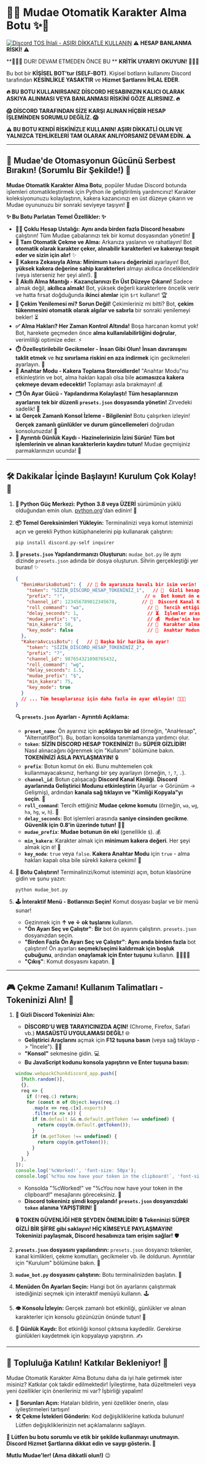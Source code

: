 # 💖✨ Mudae Otomatik Karakter Alma Botu ✨💖

[![Discord TOS İhlali - **AŞIRI DİKKATLE KULLANIN**](https://img.shields.io/badge/Discord%20TOS-İHLALİ-red)](https://discord.com/terms) ⚠️ **HESAP BANLANMA RİSKİ!** ⚠️

**🛑🛑🛑  DUR! DEVAM ETMEDEN ÖNCE BU ** **KRİTİK UYARIYI** **OKUYUN!** 🛑🛑🛑

Bu bot bir **KİŞİSEL BOT'tur (SELF-BOT)**. Kişisel botların kullanımı Discord tarafından **KESİNLİKLE YASAKTIR** ve **Hizmet Şartlarını İHLAL EDER**.

**🔥  BU BOTU KULLANIRSANIZ DİSCORD HESABINIZIN KALICI OLARAK ASKIYA ALINMASI VEYA BANLANMASI RİSKİNİ GÖZE ALIRSINIZ. 🔥**

**😱  DİSCORD TARAFINDAN SİZE KARŞI ALINAN HİÇBİR HESAP İŞLEMİNDEN SORUMLU DEĞİLİZ.  😱**

**⚠️  BU BOTU KENDİ RİSKİNİZLE KULLANIN! AŞIRI DİKKATLİ OLUN VE YALNIZCA TEHLİKELERİ TAM OLARAK ANLIYORSANIZ DEVAM EDİN.  ⚠️**

---

## 🚀 Mudae'de Otomasyonun Gücünü Serbest Bırakın! (Sorumlu Bir Şekilde!) 🚀

**Mudae Otomatik Karakter Alma Botu**, popüler Mudae Discord botunda işlemleri otomatikleştirmek için Python ile geliştirilmiş yardımcınız! Karakter koleksiyonunuzu kolaylaştırın, kakera kazancınızı en üst düzeye çıkarın ve Mudae oyununuzu bir sonraki seviyeye taşıyın! 🌟

**✨  Bu Botu Parlatan Temel Özellikler: ✨**

*   **👯‍♀️ Çoklu Hesap Ustalığı:**  **Aynı anda birden fazla Discord hesabını** çalıştırın! Tüm Mudae çabalarınızı tek bir komut dosyasından yönetin! 🚀
*   **🤖 Tam Otomatik Çekme ve Alma:**  Arkanıza yaslanın ve rahatlayın! Bot **otomatik olarak karakter çeker, alınabilir karakterleri ve kakerayı tespit eder ve sizin için alır!** ✨
*   **💎 Kakera Zekasıyla Alma:**  **Minimum `kakera` değerinizi** ayarlayın! Bot, **yüksek kakera değerine sahip karakterleri** almayı akıllıca önceliklendirir (veya isterseniz her şeyi alın!). 🧠
*   **🥇 Akıllı Alma Mantığı - Kazançlarınızı En Üst Düzeye Çıkarın!**  Sadece almak değil, **akıllıca almak!** Bot, yüksek değerli karakterlere öncelik verir ve hatta fırsat doğduğunda **ikinci alımlar** için `$rt` kullanır! 🏆
*   **🔄 Çekim Yenilemesi mi? Sorun Değil!**  Çekimleriniz mi bitti? Bot, **çekim tükenmesini otomatik olarak algılar ve sabırla** bir sonraki yenilemeyi bekler! ⏳
*   **✅ Alma Hakları? Her Zaman Kontrol Altında!**  Boşa harcanan komut yok! Bot, harekete geçmeden önce **alma kullanılabilirliğini doğrular**, verimliliği optimize eder. ⚡
*   **⏱️ Özelleştirilebilir Gecikmeler - İnsan Gibi Olun!**  **İnsan davranışını taklit etmek** ve **hız sınırlama riskini en aza indirmek** için gecikmeleri ayarlayın. 🤫
*   **🔑 Anahtar Modu - Kakera Toplama Steroidlerde!**  "Anahtar Modu"nu etkinleştirin ve bot, alma hakları kapalı olsa bile **acımasızca kakera çekmeye devam edecektir!** Toplamayı asla bırakmayın! 💰
*   **🗂️ Ön Ayar Gücü - Yapılandırma Kolaylaştı!**  **Tüm hesaplarınızın ayarlarını tek bir düzenli `presets.json` dosyasında yönetin!** Zirvedeki sadelik! 📂
*   **📊 Gerçek Zamanlı Konsol İzleme - Bilgilenin!**  Botu çalışırken izleyin! **Gerçek zamanlı günlükler ve durum güncellemeleri** doğrudan konsolunuzda! 👀
*   **📜 Ayrıntılı Günlük Kaydı - Hazinelerinizin İzini Sürün!**  **Tüm bot işlemlerinin ve alınan karakterlerin kaydını tutun!** Mudae geçmişiniz parmaklarınızın ucunda! 📖

---

## 🛠️ Dakikalar İçinde Başlayın! Kurulum Çok Kolay! 💨

1.  **🐍 Python Güç Merkezi:**  **Python 3.8 veya ÜZERİ** sürümünün yüklü olduğundan emin olun. [python.org](https://www.python.org/downloads/)'dan edinin! 🚀

2.  **📦 Temel Gereksinimleri Yükleyin:** Terminalinizi veya komut isteminizi açın ve gerekli Python kütüphanelerini pip kullanarak çalıştırın:

    ```bash
    pip install discord.py-self inquirer
    ```

3.  **📝 `presets.json` Yapılandırmanızı Oluşturun:**  `mudae_bot.py` ile aynı dizinde `presets.json` adında bir dosya oluşturun. Sihrin gerçekleştiği yer burası! ✨

    ```json
    {
      "BenimHarikaBotum1": {  // 🌟 Ön ayarınıza havalı bir isim verin!
        "token": "SİZİN_DİSCORD_HESAP_TOKENİNİZ_1",   // 🔑  Gizli hesap tokeniniz! (Kullanım bölümüne bakın!)
        "prefix": "!",                             // ⚙️  Bot komut ön eki (bunu muhtemelen çok kullanmayacaksınız)
        "channel_id": 123456789012345678,         // 💬  Discord Kanal Kimliği - botun çalıştığı yer! (Discord'dan alın!)
        "roll_command": "wa",                       // 🎲  Tercih ettiğiniz Mudae çekme komutu (wa, wg, ha, hg, w, h)
        "delay_seconds": 1,                         // ⏳  İşlemler arası gecikme (saniye, güvenlik için 0.8'in üzerinde tutun!)
        "mudae_prefix": "$",                        // 💰  Mudae'nin komut ön eki (genellikle $)
        "min_kakera": 50,                           // 💎  Karakter almak için minimum kakera değeri (her şeyi almak için 0)
        "key_mode": false                           // 🔑  Anahtar Modunu etkinleştirin mi? (doğru/yanlış - Kakera odaklı çekim için)
      },
      "KakeraAvcısıBotu": {   // 🚀 Başka bir harika ön ayar!
        "token": "SİZİN_DİSCORD_HESAP_TOKENİNİZ_2",
        "prefix": "?",
        "channel_id": 987654321098765432,
        "roll_command": "wg",
        "delay_seconds": 1.5,
        "mudae_prefix": "$",
        "min_kakera": 75,
        "key_mode": true
      }
      // ... Tüm hesaplarınız için daha fazla ön ayar ekleyin! 🚀🚀🚀
    }
    ```

    **🔍  `presets.json` Ayarları - Ayrıntılı Açıklama:**

    *   **`preset_name`**:  Ön ayarınız için **açıklayıcı bir ad** (örneğin, "AnaHesap", "AlternatifBot"). Bu, botları konsolda tanımlamanıza yardımcı olur.
    *   **`token`**: **SİZİN DİSCORD HESAP TOKENİNİZ!** Bu **SÜPER GİZLİDİR!** Nasıl alınacağını öğrenmek için "Kullanım" bölümüne bakın. **TOKENİNİZİ ASLA PAYLAŞMAYIN!** 🔒
    *   **`prefix`**:  Botun komut ön eki. Bunu muhtemelen çok kullanmayacaksınız, herhangi bir şey ayarlayın (örneğin, `!`, `?`, `.`).
    *   **`channel_id`**:  Botun çalışacağı **Discord Kanal Kimliği**. **Discord ayarlarında Geliştirici Modunu etkinleştirin** (Ayarlar -> Görünüm -> Gelişmiş), ardından **kanala sağ tıklayın ve "Kimliği Kopyala"yı seçin**. 💬
    *   **`roll_command`**:  Tercih ettiğiniz **Mudae çekme komutu** (örneğin, `wa`, `wg`, `ha`, `hg`, `w`, `h`). 🎲
    *   **`delay_seconds`**:  Bot işlemleri arasında **saniye cinsinden gecikme**. **Güvenlik için 0.8'in üzerinde tutun!** 🐢💨
    *   **`mudae_prefix`**:  **Mudae botunun ön eki** (genellikle `$`). 💰
    *   **`min_kakera`**:  Karakter almak için **minimum kakera değeri**. Her şeyi almak için `0`! 💎
    *   **`key_mode`**:  `true` veya `false`. **Kakera Anahtar Modu** için `true` - alma hakları kapalı olsa bile sürekli kakera çekimi! 🔑

4.  **🚀 Botu Çalıştırın!** Terminalinizi/komut isteminizi açın, botun klasörüne gidin ve şunu yazın:

    ```bash
    python mudae_bot.py
    ```

5.  **🕹️ İnteraktif Menü - Botlarınızı Seçin!**  Komut dosyası başlar ve bir menü sunar!

    *   Gezinmek için **↑ ve ↓ ok tuşlarını** kullanın.
    *   **"Ön Ayarı Seç ve Çalıştır"**: **Bir** bot ön ayarını çalıştırın. `presets.json` dosyanızdan seçin.
    *   **"Birden Fazla Ön Ayarı Seç ve Çalıştır"**: **Aynı anda birden fazla** bot çalıştırın! Ön ayarları **seçmek/seçimi kaldırmak için boşluk çubuğunu**, ardından **onaylamak için Enter tuşunu** kullanın. 👯‍♀️👯‍♂️
    *   **"Çıkış"**: Komut dosyasını kapatın. 👋

---

## 🎮  Çekme Zamanı! Kullanım Talimatları - Tokeninizi Alın! 🔑

1.  **🔑 Gizli Discord Tokeninizi Alın:**

    *   **DİSCORD'U WEB TARAYICINIZDA AÇIN!** (Chrome, Firefox, Safari vb.) **MASAÜSTÜ UYGULAMASI DEĞİL!** 🌐
    *   **Geliştirici Araçlarını** açmak için **F12 tuşuna basın** (veya sağ tıklayıp -> "İncele"). 👨‍💻
    *   **"Konsol"** sekmesine gidin. 💻
    *   **Bu JavaScript kodunu konsola yapıştırın ve Enter tuşuna basın:**

    ```javascript
    window.webpackChunkdiscord_app.push([
      [Math.random()],
      {},
      req => {
        if (!req.c) return;
        for (const m of Object.keys(req.c)
          .map(x => req.c[x].exports)
          .filter(x => x)) {
          if (m.default && m.default.getToken !== undefined) {
            return copy(m.default.getToken());
          }
          if (m.getToken !== undefined) {
            return copy(m.getToken());
          }
        }
      },
    ]);
    console.log('%cWorked!', 'font-size: 50px');
    console.log(`%cYou now have your token in the clipboard!`, 'font-size: 16px');
    ```

    *   Konsolda "%cWorked!" ve "%cYou now have your token in the clipboard!" mesajlarını göreceksiniz. 🎉
    *   **Discord tokeniniz şimdi kopyalandı!**  **`presets.json` dosyanızdaki `token` alanına YAPIŞTIRIN!** 📝

    **🔒  TOKEN GÜVENLİĞİ HER ŞEYDEN ÖNEMLİDİR! 🔒  Tokeninizi SÜPER GİZLİ BİR ŞİFRE gibi saklayın!  HİÇ KİMSEYLE PAYLAŞMAYIN!  Tokeninizi paylaşmak, Discord hesabınıza tam erişim sağlar!** 🛡️

2.  **`presets.json` dosyasını yapılandırın:**  `presets.json` dosyanızı tokenler, kanal kimlikleri, çekme komutları, gecikmeler vb. ile doldurun. Ayrıntılar için "Kurulum" bölümüne bakın. 📝

3.  **`mudae_bot.py` dosyasını çalıştırın:**  Botu terminalinizden başlatın. 🚀

4.  **Menüden Ön Ayarları Seçin:** Hangi bot ön ayarlarını çalıştırmak istediğinizi seçmek için interaktif menüyü kullanın. 🕹️

5.  **👁️ Konsolu İzleyin:**  Gerçek zamanlı bot etkinliği, günlükler ve alınan karakterler için konsolu gözünüzün önünde tutun! 👀

6.  **📜 Günlük Kaydı:**  Bot etkinliği konsol çıktısına kaydedilir. Gerekirse günlükleri kaydetmek için kopyalayıp yapıştırın. ✍️

---

## 🤝  Topluluğa Katılın! Katkılar Bekleniyor! 🤝

Mudae Otomatik Karakter Alma Botunu daha da iyi hale getirmek ister misiniz? Katkılar çok takdir edilmektedir! İyileştirme, hata düzeltmeleri veya yeni özellikler için önerileriniz mi var? İşbirliği yapalım!

*   **🐞 Sorunları Açın:** Hataları bildirin, yeni özellikler önerin, olası iyileştirmeleri tartışın!
*   **🛠️ Çekme İstekleri Gönderin:** Kod değişikliklerine katkıda bulunun! Lütfen değişikliklerinizin net açıklamalarını sağlayın.

**🙏  Lütfen bu botu sorumlu ve etik bir şekilde kullanmayı unutmayın. Discord Hizmet Şartlarına dikkat edin ve saygı gösterin. 🙏**

**Mutlu Mudae'ler! (Ama dikkatli olun!)** 😉
